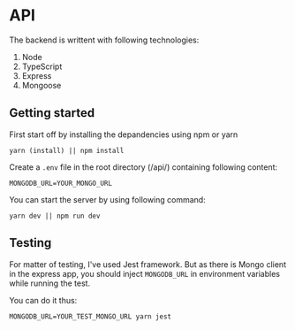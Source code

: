 # API

The backend is writtent with following technologies:

1. Node
2. TypeScript
3. Express
4. Mongoose

## Getting started

First start off by installing the depandencies using npm or yarn

	yarn (install) || npm install
	
Create a `.env` file in the root directory (/api/) containing following content:

	MONGODB_URL=YOUR_MONGO_URL
	
You can start the server by using following command:
	
	yarn dev || npm run dev
	
## Testing

For matter of testing, I've used Jest framework. But as there is Mongo client in the express app, you should inject `MONGODB_URL` in environment variables while running the test.

You can do it thus:

	MONGODB_URL=YOUR_TEST_MONGO_URL yarn jest
	
